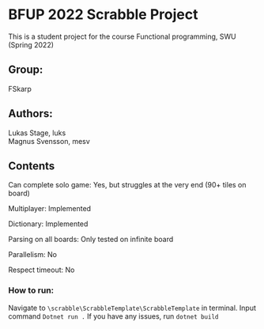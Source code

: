 # BFUP 2022 Scrabble Project
This is a student project for the course Functional programming, SWU (Spring 2022)

## Group: 
FSkarp

## Authors:
Lukas Stage, luks   
Magnus Svensson, mesv 

## Contents

Can complete solo game: Yes, but struggles at the very end (90+ tiles on board)

Multiplayer: Implemented

Dictionary: Implemented

Parsing on all boards: Only tested on infinite board

Parallelism: No

Respect timeout: No

### How to run:
Navigate to ```\scrabble\ScrabbleTemplate\ScrabbleTemplate``` in terminal. Input command ```Dotnet run .```
If you have any issues, run  ```dotnet build```

